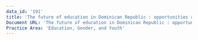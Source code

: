 ```yaml
---
data_id: '191'
title: 'The future of education in Dominican Republic : opportunities and challenges'
Document URL: 'The future of education in Dominican Republic : opportunities and challenges'
Practice Area: 'Education, Gender, and Youth'
---
```

